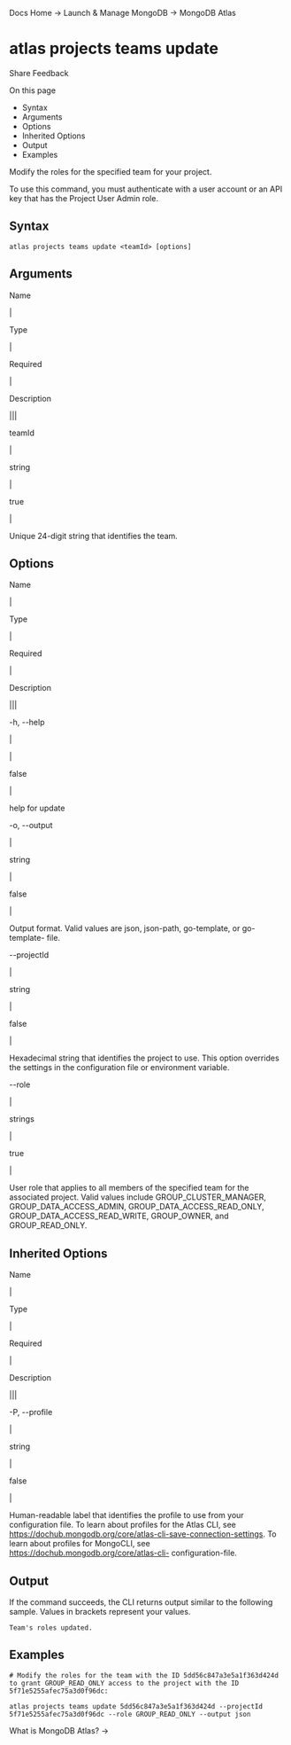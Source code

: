 Docs Home → Launch & Manage MongoDB → MongoDB Atlas

# atlas projects teams update

Share Feedback

On this page

  * Syntax
  * Arguments
  * Options
  * Inherited Options
  * Output
  * Examples

Modify the roles for the specified team for your project.

To use this command, you must authenticate with a user account or an API key
that has the Project User Admin role.

## Syntax

    
    
    atlas projects teams update <teamId> [options]  
      
  
## Arguments

Name

|

Type

|

Required

|

Description  
  
|||  
  
teamId

|

string

|

true

|

Unique 24-digit string that identifies the team.  
  
## Options

Name

|

Type

|

Required

|

Description  
  
|||  
  
-h, --help

|

|

false

|

help for update  
  
-o, --output

|

string

|

false

|

Output format. Valid values are json, json-path, go-template, or go-template-
file.  
  
\--projectId

|

string

|

false

|

Hexadecimal string that identifies the project to use. This option overrides
the settings in the configuration file or environment variable.  
  
\--role

|

strings

|

true

|

User role that applies to all members of the specified team for the associated
project. Valid values include GROUP_CLUSTER_MANAGER, GROUP_DATA_ACCESS_ADMIN,
GROUP_DATA_ACCESS_READ_ONLY, GROUP_DATA_ACCESS_READ_WRITE, GROUP_OWNER, and
GROUP_READ_ONLY.  
  
## Inherited Options

Name

|

Type

|

Required

|

Description  
  
|||  
  
-P, --profile

|

string

|

false

|

Human-readable label that identifies the profile to use from your
configuration file. To learn about profiles for the Atlas CLI, see
https://dochub.mongodb.org/core/atlas-cli-save-connection-settings. To learn
about profiles for MongoCLI, see https://dochub.mongodb.org/core/atlas-cli-
configuration-file.  
  
## Output

If the command succeeds, the CLI returns output similar to the following
sample. Values in brackets represent your values.

    
    
    Team's roles updated.  
      
  
## Examples

    
    
    # Modify the roles for the team with the ID 5dd56c847a3e5a1f363d424d to grant GROUP_READ_ONLY access to the project with the ID 5f71e5255afec75a3d0f96dc:  
      
    atlas projects teams update 5dd56c847a3e5a1f363d424d --projectId 5f71e5255afec75a3d0f96dc --role GROUP_READ_ONLY --output json  
  
What is MongoDB Atlas? →

